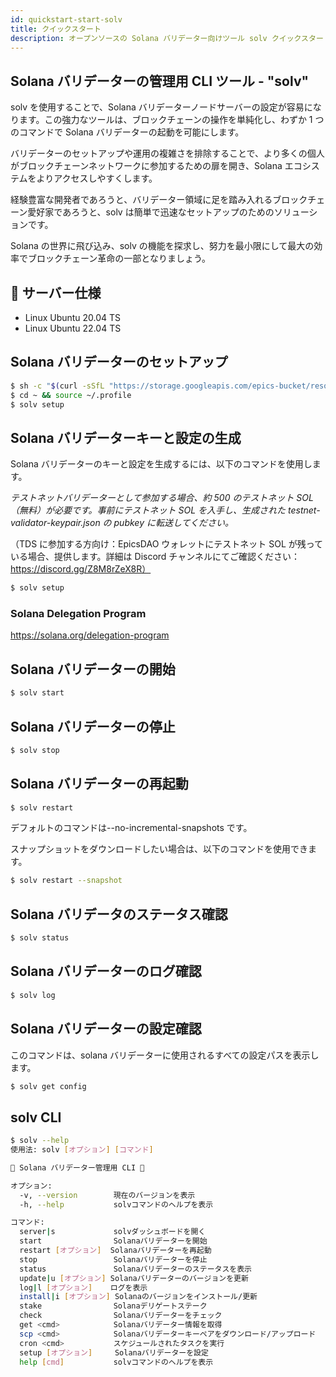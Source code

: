```yaml
---
id: quickstart-start-solv
title: クイックスタート
description: オープンソースの Solana バリデーター向けツール solv クイックスタート
---
```


## Solana バリデーターの管理用 CLI ツール - "solv"

solv を使用することで、Solana バリデーターノードサーバーの設定が容易になります。この強力なツールは、ブロックチェーンの操作を単純化し、わずか 1 つのコマンドで Solana バリデーターの起動を可能にします。

バリデーターのセットアップや運用の複雑さを排除することで、より多くの個人がブロックチェーンネットワークに参加するための扉を開き、Solana エコシステムをよりアクセスしやすくします。

経験豊富な開発者であろうと、バリデーター領域に足を踏み入れるブロックチェーン愛好家であろうと、solv は簡単で迅速なセットアップのためのソリューションです。

Solana の世界に飛び込み、solv の機能を探求し、努力を最小限にして最大の効率でブロックチェーン革命の一部となりましょう。

## 📖 サーバー仕様

- Linux Ubuntu 20.04 TS
- Linux Ubuntu 22.04 TS

## Solana バリデーターのセットアップ

```bash
$ sh -c "$(curl -sSfL "https://storage.googleapis.com/epics-bucket/resource/solv/v3.0.0/install")"
$ cd ~ && source ~/.profile
$ solv setup
```

## Solana バリデーターキーと設定の生成

Solana バリデーターのキーと設定を生成するには、以下のコマンドを使用します。

_テストネットバリデーターとして参加する場合、約 500 のテストネット SOL（無料）が必要です。事前にテストネット SOL を入手し、生成された testnet-validator-keypair.json の pubkey に転送してください。_

（TDS に参加する方向け：EpicsDAO ウォレットにテストネット SOL が残っている場合、提供します。詳細は Discord チャンネルにてご確認ください：https://discord.gg/Z8M8rZeX8R）

```bash
$ solv setup
```

### Solana Delegation Program

https://solana.org/delegation-program

## Solana バリデーターの開始

```bash
$ solv start
```

## Solana バリデーターの停止

```bash
$ solv stop
```

## Solana バリデーターの再起動

```bash
$ solv restart
```

デフォルトのコマンドは--no-incremental-snapshots です。

スナップショットをダウンロードしたい場合は、以下のコマンドを使用できます。

```bash
$ solv restart --snapshot
```

## Solana バリデータのステータス確認

```bash
$ solv status
```

## Solana バリデーターのログ確認

```bash
$ solv log
```

## Solana バリデーターの設定確認

このコマンドは、solana バリデーターに使用されるすべての設定パスを表示します。

```bash
$ solv get config
```

## solv CLI

```bash
$ solv --help
使用法: solv [オプション] [コマンド]

💎 Solana バリデーター管理用 CLI 💎

オプション:
  -v, --version        現在のバージョンを表示
  -h, --help           solvコマンドのヘルプを表示

コマンド:
  server|s             solvダッシュボードを開く
  start                Solanaバリデーターを開始
  restart [オプション]  Solanaバリデーターを再起動
  stop                 Solanaバリデーターを停止
  status               Solanaバリデーターのステータスを表示
  update|u [オプション] Solanaバリデーターのバージョンを更新
  log|l [オプション]    ログを表示
  install|i [オプション] Solanaのバージョンをインストール/更新
  stake                Solanaデリゲートステーク
  check                Solanaバリデーターをチェック
  get <cmd>            Solanaバリデーター情報を取得
  scp <cmd>            Solanaバリデーターキーペアをダウンロード/アップロード
  cron <cmd>           スケジュールされたタスクを実行
  setup [オプション]     Solanaバリデーターを設定
  help [cmd]           solvコマンドのヘルプを表示
```

